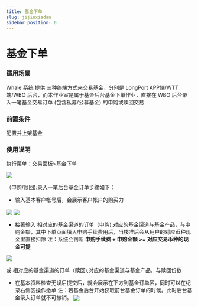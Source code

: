 ```yaml
---
title: 基金下单
slug: jijinxiadan
sidebar_position: 0
---
```



# 基金下单

### 适用场景

Whale 系统 提供 三种终端方式来交易基金，分别是 LongPort APP端/WTT 端/WBO 后台，而本作业室是属于基金后台基金下单作业，直接在 WBO 后台录入一笔基金交易订单 (包含私募/公募基金) 的申购或赎回交易

### 前置条件

配置并上架基金

### 使用说明

执行菜单：交易面板&gt;基金下单

<img src="/assets/UCqtbpIXEoxtAkxzDO5c1IrvnNd.png" src-width="2978" src-height="1642" align="center"/>

（申购/赎回):录入一笔后台基金订单步骤如下：

- 输入基本客户帐号后，会展示客户帐户的购买力 

<img src="/assets/LigHbzMsYo69TRxJhTRcwA8qn0d.png" src-width="2890" src-height="1570" align="center"/>

<img src="/assets/LM6xb9L3poNFVAxb6oZcmBBunFf.png" src-width="2982" src-height="842" align="center"/>

- 接著输入 相对应的基金渠道的订单（申购),对应的基金渠道与基金产品，与申购金额，其中下单页面填入申购手续费用后，当核准后会从用户的对应币种现金里直接扣除
    注：系统会判断 **申购手续费 + 申购金额 &gt;= 对应交易币种的现金可提**
    
<img src="/assets/TLU3bz4Vao8QnRx1Xznc3j9Kncf.png" src-width="2924" src-height="1432" align="center"/>

或 相对应的基金渠道的订单（赎回),对应的基金渠道与基金产品，与赎回份数

- 在基本资料检查无误后提交后，就会展示在下方到基金订单区，同时可以在纪录右侧区操作撤单
    注：若基金后台开始获取前台基金订单的时候。此时后台基金录入订单就不可撤销。
    <img src="/assets/VL19beCHro7D73xS6N7cbpNvnge.png" src-width="2932" src-height="1720" align="center"/>

